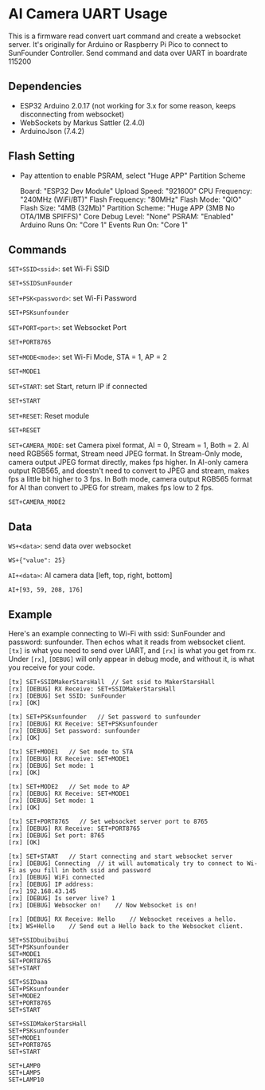 # AI Camera UART Usage

This is a firmware read convert uart command and create a websocket server. It's originally for Arduino or Raspberry Pi Pico to connect to SunFounder Controller. Send command and data over UART in boardrate 115200

## Dependencies
 - ESP32 Arduino 2.0.17 (not working for 3.x for some reason, keeps disconnecting from websocket)
 - WebSockets by Markus Sattler (2.4.0)
 - ArduinoJson (7.4.2)

## Flash Setting
- Pay attention to enable PSRAM, select "Huge APP" Partition Scheme

    Board: "ESP32 Dev Module"
    Upload Speed: "921600"
    CPU Frequency: "240MHz (WiFi/BT)"
    Flash Frequency: "80MHz"
    Flash Mode: "QIO"
    Flash Size: "4MB (32Mb)"
    Partition Scheme: "Huge APP (3MB No OTA/1MB SPIFFS)"
    Core Debug Level: "None"
    PSRAM: "Enabled"
    Arduino Runs On: "Core 1"
    Events Run On: "Core 1"

## Commands

`SET+SSID<ssid>`: set Wi-Fi SSID

```
SET+SSIDSunFounder
```

`SET+PSK<password>`: set Wi-Fi Password

```
SET+PSKsunfounder
```

`SET+PORT<port>`: set Websocket Port

```
SET+PORT8765
```

`SET+MODE<mode>`: set Wi-Fi Mode, STA = 1, AP = 2

```
SET+MODE1
```

`SET+START`: set Start, return IP if connected

```
SET+START
```

`SET+RESET`: Reset module

```
SET+RESET
```

`SET+CAMERA_MODE`: set Camera pixel format, AI = 0, Stream = 1, Both = 2. AI need RGB565 format, Stream need JPEG format. In Stream-Only mode, camera output JPEG format directly, makes fps higher. In AI-only camera output RGB565, and doestn't need to convert to JPEG and stream, makes fps a little bit higher to 3 fps. In Both mode, camera output RGB565 format for AI than convert to JPEG for stream, makes fps low to 2 fps.

```
SET+CAMERA_MODE2
```

## Data

`WS+<data>`: send data over websocket

```
WS+{"value": 25}
```

`AI+<data>`: AI camera data [left, top, right, bottom]

```
AI+[93, 59, 208, 176]
```

## Example

Here's an example connecting to Wi-Fi with ssid: SunFounder and password: sunfounder. Then echos what it reads from websocket client. `[tx]` is what you need to send over UART, and `[rx]` is what you get from rx. Under `[rx]`, `[DEBUG]` will only appear in debug mode, and without it, is what you receive for your code.

```
[tx] SET+SSIDMakerStarsHall  // Set ssid to MakerStarsHall
[rx] [DEBUG] RX Receive: SET+SSIDMakerStarsHall
[rx] [DEBUG] Set SSID: SunFounder
[rx] [OK]

[tx] SET+PSKsunfounder   // Set password to sunfounder
[rx] [DEBUG] RX Receive: SET+PSKsunfounder
[rx] [DEBUG] Set password: sunfounder
[rx] [OK]

[tx] SET+MODE1   // Set mode to STA
[rx] [DEBUG] RX Receive: SET+MODE1
[rx] [DEBUG] Set mode: 1
[rx] [OK]

[tx] SET+MODE2   // Set mode to AP
[rx] [DEBUG] RX Receive: SET+MODE1
[rx] [DEBUG] Set mode: 1
[rx] [OK]

[tx] SET+PORT8765   // Set websocket server port to 8765
[rx] [DEBUG] RX Receive: SET+PORT8765
[rx] [DEBUG] Set port: 8765
[rx] [OK]

[tx] SET+START   // Start connecting and start websocket server
[rx] [DEBUG] Connecting  // it will automaticaly try to connect to Wi-Fi as you fill in both ssid and password
[rx] [DEBUG] WiFi connected
[rx] [DEBUG] IP address:
[rx] 192.168.43.145
[rx] [DEBUG] Is server live? 1
[rx] [DEBUG] Websocker on!    // Now Websocket is on!

[rx] [DEBUG] RX Receive: Hello    // Websocket receives a hello.
[tx] WS+Hello    // Send out a Hello back to the Websocket client.
```

```
SET+SSIDbuibuibui
SET+PSKsunfounder
SET+MODE1
SET+PORT8765
SET+START

SET+SSIDaaa
SET+PSKsunfounder
SET+MODE2
SET+PORT8765
SET+START

SET+SSIDMakerStarsHall
SET+PSKsunfounder
SET+MODE1
SET+PORT8765
SET+START

SET+LAMP0
SET+LAMP5
SET+LAMP10
```
